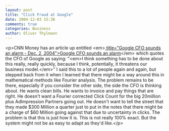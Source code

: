 ```yaml
---
layout: post
title: "Click Fraud at Google"
date: 2004-12-03 15:38
comments: true
categories: Business
author: Oliver Thylmann
---
```



&lt;p&gt;CNN Money has an article up entitled &lt;em&gt;[ title=&quot;Google CFO sounds an alarm - Dec. 2, 2004&quot;&gt;Google CFO sounds an alarm](http://money.cnn.com/2004/12/02/technology/google_fraud/index.htm)&lt;/em&gt; which quotes the CFO of Google as saying: &quot;&lt;em&gt;I think something has to be done about this really, really quickly,
because I think, potentially, it threatens our business model.&lt;/em&gt;&quot; I said this to a lot of people again and again, but stepped back from it when I learned that there might be a way around this in mathematical methods like Fourier analysis. The problem remains to be there, especially if you consider the other side, the side the CFO is thinking about. He wants clean bills. He wants to invoice and pay things that are right. He doesn't want a Fourier corrected Click Count for the big 20million plus AdImpression Partners going out. He doesn't want to tell the street that they made $300 Million a quarter just to put in the notes that there might be a charge of $60 Million going against that due to uncertainty in clicks. The problem is that this is just how it is. This is not really 100% exact. But the system might not be as easy to adapt as they'd like.&lt;/p&gt;

